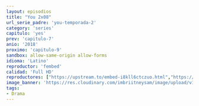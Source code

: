 ```yaml
---
layout: episodios
title: "You 2x08"
url_serie_padre: 'you-temporada-2'
category: 'series'
capitulo: 'yes'
prev: 'capitulo-7'
anio: '2018'
proximo: 'capitulo-9'
sandbox: allow-same-origin allow-forms
idioma: 'Latino'
reproductor: 'fembed'
calidad: 'Full HD'
reproductores: ["https://upstream.to/embed-i8kll6ctczuo.html","https://myurlshort.live/v/p47k2fm4pd26357","https://www.ilovefembed.best/v/-5gl4ip2p30r71j","https://animekao.xyz/v/05zmksld-eje-yw"]
image_banner: 'https://res.cloudinary.com/imbriitneysam/image/upload/v1546465939/you-banner-min.jpg'
tags:
- Drama
---
```











